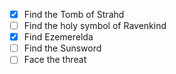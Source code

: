 - [x] Find the Tomb of Strahd
- [ ] Find the holy symbol of Ravenkind
- [x] Find Ezemerelda
- [ ] Find the Sunsword
- [ ] Face the threat